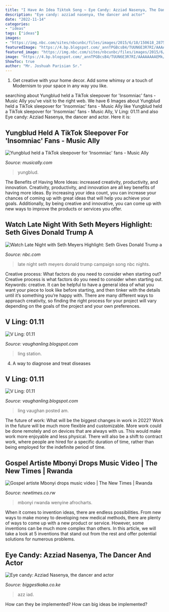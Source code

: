 ```yaml
---
title: "I Have An Idea Tiktok Song ~ Eye Candy: Azziad Nasenya, The Dancer And Actor"
description: "Eye candy: azziad nasenya, the dancer and actor"
date: "2022-11-14"
categories:
- "ideas"
tags: ["ideas"]
images:
- "https://img.nbc.com/sites/nbcunbc/files/images/2015/6/18/150618_2875379_Late_Night_s_Donald_Trump_Campaign_Song.jpg"
featuredImage: "https://4.bp.blogspot.com/_annTPGBcsB4/TUUN6E3R7RI/AAAAAAAAEMk/HV8_6Jkf66g/s1600/IMGP7490.JPG"
featured_image: "https://img.nbc.com/sites/nbcunbc/files/images/2015/6/18/150618_2875379_Late_Night_s_Donald_Trump_Campaign_Song.jpg"
image: "https://4.bp.blogspot.com/_annTPGBcsB4/TUUN6E3R7RI/AAAAAAAAEMk/HV8_6Jkf66g/s1600/IMGP7490.JPG"
ShowToc: true
author: "Mr. Joshuah Parisian Sr."
---
```



1. Get creative with your home decor. Add some whimsy or a touch of Modernism to your space in any way you like. 

	

		
searching about Yungblud held a TikTok sleepover for &#039;Insomniac&#039; fans - Music Ally you've visit to the right web. We have 6 Images about Yungblud held a TikTok sleepover for &#039;Insomniac&#039; fans - Music Ally like Yungblud held a TikTok sleepover for &#039;Insomniac&#039; fans - Music Ally, V Ling: 01.11 and also Eye candy: Azziad Nasenya, the dancer and actor. Here it is:
		
    
## Yungblud Held A TikTok Sleepover For &#039;Insomniac&#039; Fans - Music Ally

<img loading=lazy src="https://musically.com/wp-content/uploads/2020/12/yungblud.jpg" onerror="this.onerror=null;this.src='https://tse3.mm.bing.net/th?id=OIP.rYg3RobLIXkh3PxsvFQg5QHaE8&amp;pid=15.1';" alt="Yungblud held a TikTok sleepover for &#039;Insomniac&#039; fans - Music Ally">

_Source: musically.com_

>yungblud. 

	

The Benefits of Having More Ideas: increased creativity, productivity, and innovation.
Creativity, productivity, and innovation are all key benefits of having more ideas. By increasing your idea count, you can increase your chances of coming up with great ideas that will help you achieve your goals. Additionally, by being creative and innovative, you can come up with new ways to improve the products or services you offer.

    
## Watch Late Night With Seth Meyers Highlight: Seth Gives Donald Trump A

<img loading=lazy src="https://img.nbc.com/sites/nbcunbc/files/images/2015/6/18/150618_2875379_Late_Night_s_Donald_Trump_Campaign_Song.jpg" onerror="this.onerror=null;this.src='https://tse3.mm.bing.net/th?id=OIP.bTmKDIn_GiSd61alqSQfmQHaEK&amp;pid=15.1';" alt="Watch Late Night with Seth Meyers Highlight: Seth Gives Donald Trump a">

_Source: nbc.com_

>late night seth meyers donald trump campaign song nbc nights. 

	

Creative process: What factors do you need to consider when starting out?
Creative process is what factors do you need to consider when starting out. Keywords: creative. It can be helpful to have a general idea of what you want your piece to look like before starting, and then tinker with the details until it’s something you’re happy with. There are many different ways to approach creativity, so finding the right process for your project will vary depending on the goals of the project and your own preferences.

    
## V Ling: 01.11

<img loading=lazy src="https://4.bp.blogspot.com/_annTPGBcsB4/TUUN3b67rJI/AAAAAAAAEMg/YyN2UDg_JnA/s1600/IMGP7488.JPG" onerror="this.onerror=null;this.src='https://tse2.mm.bing.net/th?id=OIP.lQL596MB_JajzRieifmzdAHaE7&amp;pid=15.1';" alt="V Ling: 01.11">

_Source: vaughanling.blogspot.com_

>ling station. 

	

4. A way to diagnose and treat diseases 

    
## V Ling: 01.11

<img loading=lazy src="https://4.bp.blogspot.com/_annTPGBcsB4/TUUN6E3R7RI/AAAAAAAAEMk/HV8_6Jkf66g/s1600/IMGP7490.JPG" onerror="this.onerror=null;this.src='https://tse3.mm.bing.net/th?id=OIP.AXV22Q_zJynpfZcOHx_RFAHaLI&amp;pid=15.1';" alt="V Ling: 01.11">

_Source: vaughanling.blogspot.com_

>ling vaughan posted am. 

	

The future of work: What will be the biggest changes in work in 2022?
Work in the future will be much more flexible and customizable. More work could be done remotely and on devices that are always with us. This would make work more enjoyable and less physical. There will also be a shift to contract work, where people are hired for a specific duration of time, rather than being employed for the indefinite period of time.

    
## Gospel Artiste Mbonyi Drops Music Video | The New Times | Rwanda

<img loading=lazy src="https://www.newtimes.co.rw/sites/default/files/main/articles/2019/10/18/israel-mbonyi.jpg" onerror="this.onerror=null;this.src='https://tse2.mm.bing.net/th?id=OIP.MxlspKt-8X42-xWzhwEOrwHaEH&amp;pid=15.1';" alt="Gospel artiste Mbonyi drops music video | The New Times | Rwanda">

_Source: newtimes.co.rw_

>mbonyi rwanda wenyine afrocharts. 

	

When it comes to invention ideas, there are endless possibilities. From new ways to make money to developing new medical methods, there are plenty of ways to come up with a new product or service. However, some inventions can be much more complex than others. In this article, we will take a look at 5 inventions that stand out from the rest and offer potential solutions for numerous problems.

    
## Eye Candy: Azziad Nasenya, The Dancer And Actor

<img loading=lazy src="https://biggestkaka.co.ke/wp-content/uploads/2020/04/azz_iad_60706565_152610829116588_334553847682977034_n.jpg" onerror="this.onerror=null;this.src='https://tse1.mm.bing.net/th?id=OIP.0UEXoiToeeXtT2JV-TfyzwHaJQ&amp;pid=15.1';" alt="Eye candy: Azziad Nasenya, the dancer and actor">

_Source: biggestkaka.co.ke_

>azz iad. 

	

How can they be implemented?
How can big ideas be implemented?

